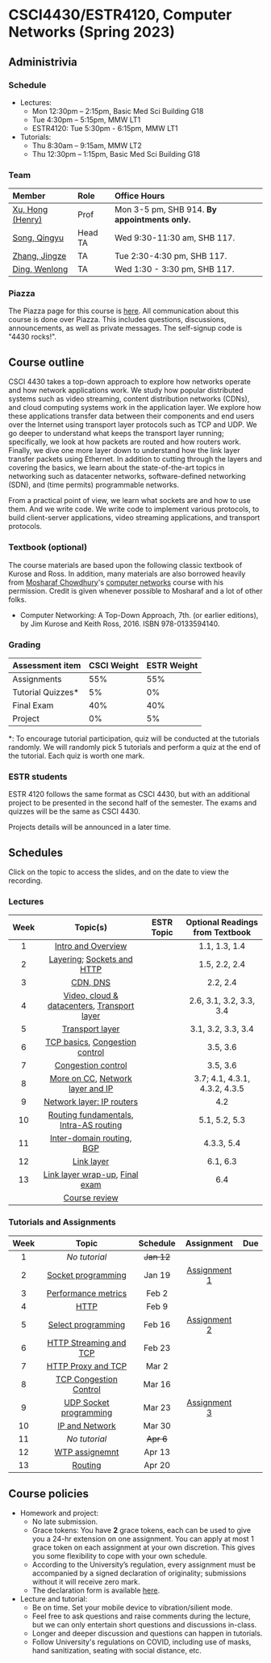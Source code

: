 # CSCI4430/ESTR4120, Computer Networks (Spring 2023)

## Administrivia

### Schedule
- Lectures: 
  * Mon 12:30pm – 2:15pm, Basic Med Sci Building G18
  * Tue 4:30pm – 5:15pm, MMW LT1
  * ESTR4120: Tue 5:30pm - 6:15pm, MMW LT1
- Tutorials:
  * Thu 8:30am – 9:15am, MMW LT2
  * Thu 12:30pm – 1:15pm, Basic Med Sci Building G18

### Team
| Member | Role | Office Hours |
| :---------------- | :--- | :----------- |
| [Xu, Hong (Henry)](https://henryhxu.github.io/) | Prof | Mon 3-5 pm, SHB 914. **By appointments only.** |
| [Song, Qingyu](mailto:qysong21@cse.cuhk.edu.hk) | Head TA | Wed 9:30-11:30 am, SHB 117. |
| [Zhang, Jingze](mailto:zhang_jing_ze@link.cuhk.edu.hk) | TA | Tue 2:30-4:30 pm, SHB 117. |
| [Ding, Wenlong](mailto:wlding@link.cuhk.edu.hk) | TA | Wed 1:30 - 3:30 pm, SHB 117. |

### Piazza
The Piazza page for this course is [here](https://piazza.com/cuhk.edu.hk/spring2023/csci4430estr4120).
All communication about this course is done over Piazza. This includes questions, discussions, announcements, as well as private messages. 
The self-signup code is "4430 rocks!".

## Course outline
CSCI 4430 takes a top-down approach to explore how networks operate and how network applications work. We study how popular distributed systems such as video streaming, content distribution networks (CDNs), and cloud computing systems work in the application layer. We explore how these applications transfer data between their components and end users over the Internet using transport layer protocols such as TCP and UDP. We go deeper to understand what keeps the transport layer running; specifically, we look at how packets are routed and how routers work. Finally, we dive one more layer down to understand how the link layer transfer packets using Ethernet. In addition to cutting through the layers and covering the basics, we learn about the state-of-the-art topics in networking such as datacenter networks, software-defined networking (SDN), and (time permits) programmable networks.

From a practical point of view, we learn what sockets are and how to use them. And we write code. We write code to implement various protocols, to build client-server applications, video streaming applications, and transport protocols.

### Textbook (optional)
The course materials are based upon the following classic textbook of Kurose and Ross. In addition, many materials are also borrowed heavily from [Mosharaf Chowdhury](http://www.mosharaf.com/)'s [computer networks](https://github.com/mosharaf/eecs489) course with his permission. Credit is given whenever possible to Mosharaf and a lot of other folks.
- Computer Networking: A Top-Down Approach, 7th. (or earlier editions), by Jim Kurose and Keith Ross, 2016. ISBN 978-0133594140.

### Grading
| Assessment item | CSCI Weight | ESTR Weight
| :---------------- | :--- | :--- | 
| Assignments | 55% | 55%
| Tutorial Quizzes* | 5% | 0%
| Final Exam | 40% | 40%
| Project | 0% | 5%

\*: To encourage tutorial participation, quiz will be conducted at the tutorials randomly. We will randomly pick 5 tutorials and perform a quiz at the end of the tutorial. Each quiz is worth one mark.

### ESTR students
ESTR 4120 follows the same format as CSCI 4430, but with an additional project to be presented in the second half of the semester. The exams and quizzes will be the same as CSCI 4430.

Projects details will be announced in a later time.

## Schedules
Click on the topic to access the slides, and on the date to view the recording. 

### Lectures
| Week | Topic(s) | ESTR Topic | Optional Readings from Textbook |
| :-----------: | :-----------------: | :------------: | :------------: | 
| 1 | [Intro and Overview](lecture/) |  | 1.1, 1.3, 1.4
| 2 | [Layering](lecture/); [Sockets and HTTP](lecture/) |  | 1.5, 2.2, 2.4
| 3 | [CDN, DNS](lecture/) |  | 2.2, 2.4
| 4 | [Video, cloud & datacenters](lecture/), [Transport layer](lecture/) |  | 2.6, 3.1, 3.2, 3.3, 3.4
| 5 | [Transport layer](lecture/) |  | 3.1, 3.2, 3.3, 3.4
| 6 | [TCP basics](lecture/), [Congestion control](lecture/) |  | 3.5, 3.6
| 7 | [Congestion control](lecture/) |  | 3.5, 3.6
| 8 | [More on CC](lecture/), [Network layer and IP](lecture/) |  | 3.7; 4.1, 4.3.1, 4.3.2, 4.3.5
| 9 | [Network layer: IP routers](lecture/) |  | 4.2
| 10 | [Routing fundamentals](lecture/), [Intra-AS routing](lecture/) |  | 5.1, 5.2, 5.3
| 11 | [Inter-domain routing](lecture/), [BGP](lecture/) |  | 4.3.3, 5.4
| 12 | [Link layer](lecture/) |  | 6.1, 6.3
| 13 | [Link layer wrap-up](lecture/), [Final exam](lecture/) |  | 6.4
| | [Course review](lecture/)

### Tutorials and Assignments
<!--  ~~11:59:59 p.m., Sat, Jan 29th~~ 18:00:00 p.m., Mon, Jan 31st -->
<!-- assignment-1 -->
<!-- []() -->
| Week | Topic | Schedule | Assignment | Due |
| :---: | :------------------: | :-----: | :-------------: | :-------------: |
| 1 | *No tutorial* | ~~Jan 12~~ | | |
| 2 | [Socket programming](tutorial/T01/) | Jan 19 | [Assignment 1]() |  |
| 3 | [Performance metrics](tutorial/T02/) | Feb 2 | ||
| 4 | [HTTP](tutorial/T03/) | Feb 9 | ||
| 5 | [Select programming](tutorial/T04/) | Feb 16 | [Assignment 2]() |  |
| 6 |[HTTP Streaming and TCP](tutorial/T05/)| Feb 23 |||
| 7 |[HTTP Proxy and TCP](tutorial/T06/)| Mar 2 |||
| 8 |[TCP Congestion Control](tutorial/T07/)| Mar 16 |||
| 9 |[UDP Socket programming](tutorial/T08/)| Mar 23 |[Assignment 3]()| |
| 10 |[IP and Network](tutorial/T09/)| Mar 30 |||
| 11 | *No tutorial* | ~~Apr 6~~ |||
| 12 |[WTP assignemnt](tutorial/T10/)| Apr 13 |||
| 13 |[Routing](tutorial/T11/)| Apr 20 |||


## Course policies
- Homework and project: 
  * No late submission.
  * Grace tokens: You have **2** grace tokens, each can be used to give you a 24-hr extension on one assignment. You can apply at most 1 grace token on each assignment at your own discretion. This gives you some flexibility to cope with your own schedule.
  * According to the University’s regulation, every assignment must be accompanied by a signed declaration of originality; submissions without it will receive zero mark.
  * The declaration form is available [here](declaration_en.doc).
- Lecture and tutorial:
  * Be on time. Set your mobile device to vibration/silient mode.
  * Feel free to ask questions and raise comments during the lecture, but we can only entertain short questions and discussions in-class.
  * Longer and deeper discussion and questions can happen in tutorials.
  * Follow University's regulations on COVID, including use of masks, hand sanitization, seating with social distance, etc.
